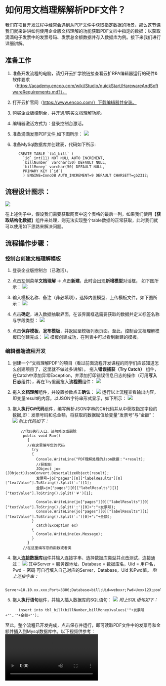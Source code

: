 # 如何用文档理解解析PDF文件？  

我们在项目开发过程中经常会遇到从PDF文件中获取指定数据的场景，那么这节课我们就来讲讲如何使用企业版文档理解的功能获取PDF文档中指定的数据：以获取滴滴电子发票中的发票号码、发票总金额数据并存入数据库为例。接下来我们进行详细讲解。

## **准备工作**

1. 准备开发流程的电脑，请打开云扩学院链接查看云扩RPA编辑器运行的硬件&软件要求（https://academy.encoo.com/wiki/Studio/quickStart/HarewareAndSoftwareRequirements.md?）。

2. 打开云扩官网（https://www.encoo.com/）下载编辑器并安装。

3. 购买企业版控制台，并开通/购买文档理解功能。

4. 编辑器激活方式为：登录控制台激活。

4. 准备滴滴发票PDF文件,如下图所示：
![](https://docimages.blob.core.chinacloudapi.cn/images/Course/getDataFromPDF-1.png)

5. 准备MySql数据库并创建表，代码如下所示:
```
      CREATE TABLE `tb1_bill` (
        `id` int(11) NOT NULL AUTO_INCREMENT,
        `billNumber` varchar(50) DEFAULT NULL,
        `billMoney` varchar(50) DEFAULT NULL,
        PRIMARY KEY (`id`)
        ) ENGINE=InnoDB AUTO_INCREMENT=9 DEFAULT CHARSETT=gb2312; 
```

## **流程设计图示：**
![](https://docimages.blob.core.chinacloudapi.cn/images/Course/getDataFromPDF-2.png)

在上述例子中，假设我们需要获取网页中这个表格的最后一列，如果我们使用【**获取结构化数据**】组件来处理，则无法实现整个table数据的正常获取，此时我们就可以使用如下思路来解决问题。

## **流程操作步骤：**

### **控制台创建文档理解模板**

1. 登录企业版控制台（已激活）。
2. 点击左侧菜单**文档理解** -> 点击**新建**，此时会出现**新增模型**对话框， 如下图所示：
![](https://docimages.blob.core.chinacloudapi.cn/images/Course/getDataFromPDF-3.png)

3. 输入模板名称、备注（非必填项），选择内置模型、上传模板文件。如下图所示：
![](https://docimages.blob.core.chinacloudapi.cn/images/Course/getDataFromPDF-4.png)

4. 点击**确定**，进入数据抽取界面，在该界面框选需要获取的数据并定义标签名称与字段类型：
![](https://docimages.blob.core.chinacloudapi.cn/images/Course/getDataFromPDF-5.png)

5. 点击**保存模板**，**发布模板**，并返回至模板列表页面。至此，控制台文档理解模板已创建完成：
![](https://docimages.blob.core.chinacloudapi.cn/images/Course/getDataFromPDF-6.png)
模板创建成功，在列表中可以看到新建的模板。

### **编辑器端流程开发**
1. 创建一个“文档理解PDF”的项目（看过前面流程开发课程的同学们应该知道怎么创建项目了，这里就不做过多讲解）。
拖入**错误捕获（Try Catch）** 组件，在Catch中添加异常Exception，并添加打印错误信息日志的操作（可用**写入日志**组件），再在Try里面拖入**流程图**组件：
![](https://docimages.blob.core.chinacloudapi.cn/images/Course/getDataFromPDF-7.png)

2. 拖入**文档理解**组件，并设置参数点击**确认**：
![](https://docimages.blob.core.chinacloudapi.cn/images/Course/getDataFromPDF-8.png)
运行以上流程查看输出内容，即变量result的内容，以JSON字符串形式显示，如下所示：
![](https://docimages.blob.core.chinacloudapi.cn/images/Course/getDataFromPDF-10.png)

3. 拖入**执行C#代码**组件，编写解析JSON字串的C#代码并从中获取指定字段的数据,即：发票号码和总金额，将获取的数据赋值给变量“发票号”与“金额”：
![](https://docimages.blob.core.chinacloudapi.cn/images/Course/getDataFromPDF-9.png)
*附上代码如下：*
```
       //代码执行入口，请勿修改或删除
        public void Run()
          { 
          //在这里编写您的代码
            try
            {
              Console.WriteLine("PDF理解处理的Json数据："+result);
              //获取到
              JObject jo=(JObject)JsonConvert.DeserializeObject(result);
              发票号=jo["pages"][0]["labelResults"][0]["textValue"].ToString().Split(':')[1];
              金额=jo["pages"][0]["labelResults"][1]["textValue"].ToString().Split('￥')[1];

              Console.WriteLine(jo["pages"][0]["labelResults"][0]["textValue"].ToString().Split(':')[0]+":"+发票号);
              Console.WriteLine(jo["pages"][0]["labelResults"][1]["textValue"].ToString().Split(':')[0]+":"+金额);
            }
              catch(Exception ex)
            {
              Console.WriteLine(ex.Message);
            }
          }
        //在这里编写您的函数或者类  
```
4. 拖入**连接数据库**组件并输入连接字串、选择数据库类型并点击测试，连接通过：
![](https://docimages.blob.core.chinacloudapi.cn/images/Course/getDataFromPDF-11.png)
其中Server = 服务器地址，Database = 数据库名，Uid = 用户名，Pwd = 密码
可自行填入自己对应的Server，Database，Uid 和Pwd值。
*附上连接字串：*
```
   Server=10.10.xx.xxx;Port=3306;Database=bill;Uid=webxxr;Pwd=Uxxx123;pooling=true; 
```


5. 拖入**执行语句**组件，并输入插入数据库的SQL语句：
![](https://docimages.blob.core.chinacloudapi.cn/images/Course/getDataFromPDF-12.png)
*附上SQL语句如下：*
```
      insert into tbl_bill(billNumber,billMoney)values('"+发票号+"','"+金额+"');
```
至此，整个流程已开发完成，点击保存并运行，即可读取PDF文件中的发票号和金额并插入到Mysql数据库中。以下视频供参考：
![](https://docimages.blob.core.chinacloudapi.cn/images/Course/Video/fileReader-Final.mp4)
